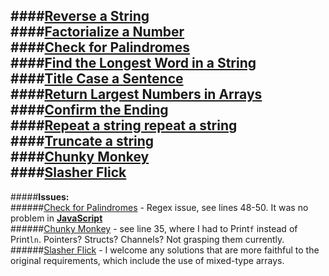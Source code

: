 ####[Reverse a String](https://play.golang.org/p/apC1p7ubf3)  
####[Factorialize a Number](https://play.golang.org/p/ffJ2BL_NrQ)  
####[Check for Palindromes](https://play.golang.org/p/DmMymFUaNw)  
####[Find the Longest Word in a String](https://play.golang.org/p/hXf_wdZdrC)  
####[Title Case a Sentence](https://play.golang.org/p/4hDLNm25Kv)  
####[Return Largest Numbers in Arrays](https://play.golang.org/p/Mf8jkcp0gR)  
####[Confirm the Ending](https://play.golang.org/p/meKL28q9wY)  
####[Repeat a string repeat a string](https://play.golang.org/p/3XWkf0h_Xw)  
####[Truncate a string](https://play.golang.org/p/EzvhWMljku)  
####[Chunky Monkey](https://play.golang.org/p/HrFh0tQC-M)  
####[Slasher Flick](https://play.golang.org/p/zDsYf6eTJ7)  
---
#####**Issues:**  
######[Check for Palindromes](https://play.golang.org/p/DmMymFUaNw) - Regex issue, see lines 48-50. It was no problem in [**JavaScript**](https://github.com/bnoden/fcc.go/blob/master/basic-algorithms/js/03-check-palindromes.js)  
######[Chunky Monkey](https://play.golang.org/p/HrFh0tQC-M) - see line 35, where I had to Print```f``` instead of Print```ln```. Pointers? Structs? Channels? Not grasping them currently.  
######[Slasher Flick](https://play.golang.org/p/zDsYf6eTJ7) - I welcome any solutions that are more faithful to the original requirements, which include the use of mixed-type arrays.  


